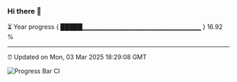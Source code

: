 ### Hi there 👋

⏳ Year progress { █████▁▁▁▁▁▁▁▁▁▁▁▁▁▁▁▁▁▁▁▁▁▁▁▁▁ } 16.92 %

---

⏰ Updated on Mon, 03 Mar 2025 18:29:08 GMT

![Progress Bar CI](https://github.com/ZhaoGui/ZhaoGui/workflows/Progress%20Bar%20CI/badge.svg)
